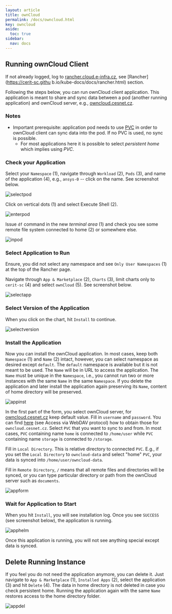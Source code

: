 ```yaml
---
layout: article
title: ownCloud
permalink: /docs/owncloud.html
key: owncloud
aside:
  toc: true
sidebar:
  nav: docs
---
```


## Running ownCloud Client

If not already logged, log to [rancher.cloud.e-infra.cz](https://rancher.cloud.e-infra.cz), see [Rancher](https://cerit-sc.githu
b.io/kube-docs/docs/rancher.html) section.

Following the steps below, you can run ownCloud client application. This application is meant to share and sync data between a pod (another running application) and ownCloud server, e.g., [owncloud.cesnet.cz](https://owncloud.cesnet.cz).

### Notes

* Important prerequisite: application pod needs to use [PVC](pvc.html) in order to ownCloud client can sync data into the pod. If no PVC is used, no sync is possible.
  * For most applications here it is possible to select *persistent home* which implies using *PVC*.

### Check your Application

Select your `Namespace` (1),  navigate through `Workload` (2), `Pods` (3), and name of the application (4), e.g., `ansys-0` -- click on the name. See screenshot below.

![selectpod](owncloud/selectpod.png)

Click on vertical dots (1) and select Execute Shell (2). 

![enterpod](owncloud/enterpod.png)

Issue `df` command in the new *terminal area* (1) and check you see some remote file system connected to home (2) or somewhere else.

![inpod](owncloud/inpod.png)

### Select Application to Run

Ensure, you did not select any namespace and see `Only User Namespaces` (1) at the top of the Rancher page.

Navigate through `App & Marketplace` (2), `Charts` (3), limit charts only to `cerit-sc` (4) and select `ownCloud` (5). See screenshot below.

![selectapp](owncloud/selectapp.png)

### Select Version of the Application

When you click on the chart, hit `Install` to continue.

![selectversion](owncloud/selectversion.png)

### Install the Application

Now you can install the ownCloud application. In most cases, keep both `Namespace` (1) and `Name` (2) intact, however, you can select namespace as desired except `default`. The `default` namespace is available but it is not meant to be used. The `Name` will be in URL to access the application. The `Name` must be unique in the `Namespace`, i.e., you cannot run two or more instances with the same `Name` in the same `Namespace`. If you delete the application and later install the application again preserving its `Name`, content of home directory will be preserved. 

![appinst](owncloud/appinst.png)

In the first part of the form, you select ownCloud server, for [owncloud.cesnet.cz](https://owncloud.cesnet.cz) keep default value. Fill in `username` and `password`. You can find [here](https://du.cesnet.cz/en/navody/owncloud/start#access_via_webdav_protocol) (see Access via WebDAV protocol) how to obtain those for `owncloud.cesnet.cz`. Select `PVC` that you want to sync to and from. In most cases, `PVC` containing name `home` is connected to `/home/user` while `PVC` containing name `storage` is connected to `/storage`.

Fill in `Local Directory`. This is relative directory to connected `PVC`. E.g., if you set the `Local Directory` to `owncloud-data` and select "home" `PVC`, your data is synced into `/home/user/owncloud-data`. 

Fill in `Remote Directory`, `/` means that all remote files and directories will be synced, or you can type particular directory or path from the ownCloud server such as `documents`.

![appform](owncloud/appform1.png)

### Wait for Application to Start

When you hit `Install`, you will see installation log. Once you see `SUCCESS` (see screenshot below), the application is running. 

![apphelm](owncloud/apphelm.png)

Once this application is running, you will not see anything special except data is synced.

## Delete Running Instance

If you feel you do not need the application anymore, you can delete it. Just navigate to `App & Marketplace` (1), `Installed Apps` (2), select the application (3) and hit `Delete` (4). The data in home directory is not deleted in case you check persistent home. Running the application again with the same `Name` restores access to the home directory folder.

![appdel](owncloud/appdel.png)
